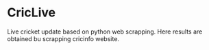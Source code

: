 # CricLive
Live cricket update based on python web scrapping. Here results are obtained bu scrapping cricinfo website.
